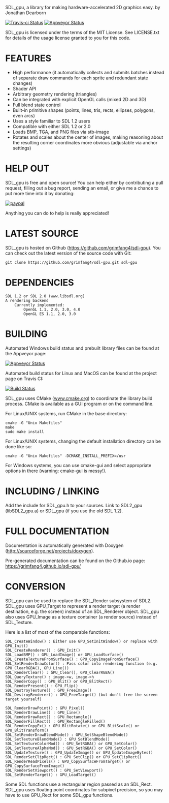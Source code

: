 SDL_gpu, a library for making hardware-accelerated 2D graphics easy.
by Jonathan Dearborn

[![Travis-ci Status](https://travis-ci.org/grimfang4/sdl-gpu.svg?branch=master)](https://travis-ci.org/grimfang4/sdl-gpu)
[![Appveyor Status](https://ci.appveyor.com/api/projects/status/32r7s2skrgm9ubva?svg=true)](https://ci.appveyor.com/project/grimfang4/sdl-gpu)

SDL_gpu is licensed under the terms of the MIT License.
See LICENSE.txt for details of the usage license granted to you for this code.

FEATURES
========

* High performance (it automatically collects and submits batches instead of separate draw commands for each sprite and redundant state changes)
* Shader API
* Arbitrary geometry rendering (triangles)
* Can be integrated with explicit OpenGL calls (mixed 2D and 3D)
* Full blend state control
* Built-in primitive shapes (points, lines, tris, rects, ellipses, polygons, even arcs)
* Uses a style familiar to SDL 1.2 users
* Compatible with either SDL 1.2 or 2.0
* Loads BMP, TGA, and PNG files via stb-image
* Rotates and scales about the center of images, making reasoning about the resulting corner coordinates more obvious (adjustable via anchor settings)


HELP OUT
========

SDL_gpu is free and open source!  You can help either by contributing a pull request, filling out a bug report, sending an email, or give me a chance to put more time into it by donating:

[![paypal](https://www.paypalobjects.com/en_US/i/btn/btn_donate_LG.gif)](https://www.paypal.com/cgi-bin/webscr?cmd=_s-xclick&hosted_button_id=3WJCLJ3P4BV9A)

Anything you can do to help is really appreciated!


LATEST SOURCE
=============

SDL_gpu is hosted on Github (https://github.com/grimfang4/sdl-gpu).  You can check out the latest version of the source code with Git:
```
git clone https://github.com/grimfang4/sdl-gpu.git sdl-gpu
```


DEPENDENCIES
============

```
SDL 1.2 or SDL 2.0 (www.libsdl.org)
A rendering backend
	Currently implemented:
		OpenGL 1.1, 2.0, 3.0, 4.0
		OpenGL ES 1.1, 2.0, 3.0
```


BUILDING
========

Automated Windows build status and prebuilt library files can be found at the Appveyor page:

[![Appveyor Status](https://ci.appveyor.com/api/projects/status/32r7s2skrgm9ubva?svg=true)](https://ci.appveyor.com/project/grimfang4/sdl-gpu)

Automated build status for Linux and MacOS can be found at the project page on Travis CI:

[![Build Status](https://travis-ci.org/grimfang4/sdl-gpu.svg?branch=master)](https://travis-ci.org/grimfang4/sdl-gpu)


SDL_gpu uses CMake (www.cmake.org) to coordinate the library build process.  CMake is available as a GUI program or on the command line.

For Linux/UNIX systems, run CMake in the base directory:
```
cmake -G "Unix Makefiles"
make
sudo make install
```

For Linux/UNIX systems, changing the default installation directory can be done like so:
```
cmake -G "Unix Makefiles" -DCMAKE_INSTALL_PREFIX=/usr
```

For Windows systems, you can use cmake-gui and select appropriate options in there (warning: cmake-gui is messy!).


INCLUDING / LINKING
===================

Add the include for SDL_gpu.h to your sources.  Link to SDL2_gpu (libSDL2_gpu.a) or SDL_gpu (if you use the old SDL 1.2).


FULL DOCUMENTATION
==================

Documentation is automatically generated with Doxygen (http://sourceforge.net/projects/doxygen).

Pre-generated documentation can be found on the Github.io page:
https://grimfang4.github.io/sdl-gpu/


CONVERSION
==========

SDL_gpu can be used to replace the SDL_Render subsystem of SDL2.  SDL_gpu uses GPU_Target to represent a render target (a render destination, e.g. the screen) instead of an SDL_Renderer object.  SDL_gpu also uses GPU_Image as a texture container (a render source) instead of SDL_Texture.

Here is a list of most of the comparable functions:

```
SDL_CreateWindow() : Either use GPU_SetInitWindow() or replace with GPU_Init()
SDL_CreateRenderer() : GPU_Init()
SDL_LoadBMP() : GPU_LoadImage() or GPU_LoadSurface()
SDL_CreateTextureFromSurface() : GPU_CopyImageFromSurface()
SDL_SetRenderDrawColor() : Pass color into rendering function (e.g. GPU_ClearRGBA(), GPU_Line())
SDL_RenderClear() : GPU_Clear(), GPU_ClearRGBA()
SDL_QueryTexture() : image->w, image->h
SDL_RenderCopy() : GPU_Blit() or GPU_BlitRect()
SDL_RenderPresent() : GPU_Flip()
SDL_DestroyTexture() : GPU_FreeImage()
SDL_DestroyRenderer() : GPU_FreeTarget() (but don't free the screen target yourself)

SDL_RenderDrawPoint() : GPU_Pixel()
SDL_RenderDrawLine() : GPU_Line()
SDL_RenderDrawRect() : GPU_Rectangle()
SDL_RenderFillRect() : GPU_RectangleFilled()
SDL_RenderCopyEx() : GPU_BlitRotate() or GPU_BlitScale() or GPU_BlitTransform()
SDL_SetRenderDrawBlendMode() : GPU_SetShapeBlendMode()
SDL_SetTextureBlendMode() : GPU_SetBlendMode()
SDL_SetTextureColorMod() : GPU_SetRGBA() or GPU_SetColor()
SDL_SetTextureAlphaMod() : GPU_SetRGBA() or GPU_SetColor()
SDL_UpdateTexture() : GPU_UpdateImage() or GPU_UpdateImageBytes()
SDL_RenderSetClipRect() : GPU_SetClip() or GPU_SetClipRect()
SDL_RenderReadPixels() : GPU_CopySurfaceFromTarget() or GPU_CopySurfaceFromImage()
SDL_RenderSetViewport() : GPU_SetViewport()
SDL_SetRenderTarget() : GPU_LoadTarget()
```

Some SDL functions use a rectangular region passed as an SDL_Rect.  SDL_gpu uses floating point coordinates for subpixel precision, so you may have to use GPU_Rect for some SDL_gpu functions.

